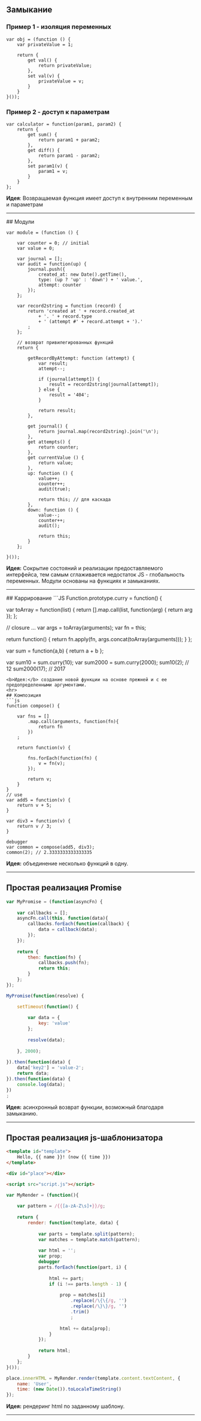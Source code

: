 ## Замыкание
### Пример 1 - изоляция переменных
```JS
var obj = (function () {
    var privateValue = 1;

    return {
        get val() {
            return privateValue;
        },
        set val(v) {
            privateValue = v;
        }
    }
}());
```
### Пример 2 - доступ к параметрам
```JS
var calculator = function(param1, param2) {
    return {
        get sum() {
            return param1 + param2;
        },
        get diff() {
            return param1 - param2;
        },
        set param1(v) {
            param1 = v;
        }
    }
};
```
<b>Идея</b>: 
Возвращаемая функция имеет доступ к внутренним переменным и параметрам
<hr>
## Модули

```JS
var module = (function () {

    var counter = 0; // initial
    var value = 0;

    var journal = [];
    var audit = function(up) {
        journal.push({
            created_at: new Date().getTime(),
            type: (up ? 'up' : 'down') + ' value.',
            attempt: counter
        });
    };

    var record2string = function (record) {
        return 'created at ' + record.created_at
            + '. ' + record.type
            + ' (attempt #' + record.attempt + ').'
        ;
    };

    // возврат привилегированных функций
    return {

        getRecordByAttempt: function (attempt) {
            var result;
            attempt--;

            if (journal[attempt]) {
                result = record2string(journal[attempt]);
            } else {
                result = '404';
            }

            return result;
        },

        get journal() {
            return journal.map(record2string).join('\n');
        },
        get attempts() {
            return counter;
        },
        get currentValue () {
            return value;
        },
        up: function () {
            value++;
            counter++;
            audit(true);
            
            return this; // для каскада
        },
        down: function () {
            value--;
            counter++;
            audit();

            return this;
        }
    };

}());
```
<b>Идея:</b>
Сокрытие состояний и реализации предоставляемого интерфейса, тем самым сглаживается недостаток JS - глобальность переменных.
Модули основаны на функциях и замыканиях.
<hr>
## Каррирование
```JS
Function.prototype.curry = function() {
  
  var toArray = function(list) {
	  return [].map.call(list, function(arg) { return arg });
  };
  
  // closure ...
  var args = toArray(arguments);
  var fn = this;
  
  return function() {
    return fn.apply(fn, args.concat(toArray(arguments)));
  }
};

var sum = function(a,b) { 
	return a + b 
};

var sum10 = sum.curry(10);
var sum2000 = sum.curry(2000);
sum10(2); // 12
sum2000(17); // 2017
```
<b>Идея:</b> создание новой функции на основе прежней и с ее предопределенными аргументами.
<hr>
## Композиция
```js
function compose() {
	
	var fns = []
		.map.call(arguments, function(fn){ 
			return fn 
		})
	;
	
	return function(v) {
		
		fns.forEach(function(fn) {
			v = fn(v);
		});
		
		return v;
	}
}
// use
var add5 = function(v) {
	return v + 5;
}

var div3 = function(v) {
	return v / 3;
}

debugger
var common = compose(add5, div3);
common(2); // 2.3333333333333335
```
<b>Идея:</b> объединение несколько функций в одну.
<hr>

## Простая реализация Promise
```js
var MyPromise = (function(asyncFn) {
	
	var callbacks = [];
	asyncFn.call(this, function(data){
		callbacks.forEach(function(callback) {
			data = callback(data);
		});
	});
	
	return {
		then: function(fn) {		
			callbacks.push(fn);			
			return this;
		}
	};
});

MyPromise(function(resolve) {

	setTimeout(function() {
		
		var data = { 
			key: 'value'
		};
		
		resolve(data);
		
	}, 2000);
	
}).then(function(data) {
	data['key2'] = 'value-2';
	return data;
}).then(function(data) {
	console.log(data);
})
;
```
<b>Идея:</b> асинхронный возврат функции, возможный благодаря замыканию.
<hr>

## Простая реализация js-шаблонизатора
```HTML
<template id="template">
	Hello, {{ name }}! (now {{ time }})
</template>

<div id="place"></div>

<script src="script.js"></script>
```

```js
var MyRender = (function(){
	
	var pattern = /{{[a-zA-Z\s]+}}/g;
	
	return {
		render: function(template, data) {
		
			var parts = template.split(pattern);	
			var matches = template.match(pattern);
			
			var html = '';
			var prop;
			debugger
			parts.forEach(function(part, i) {
				
				html += part;
				if (i !== parts.length - 1) {
									
					prop = matches[i]
						.replace(/\{\{/g, '')
						.replace(/\}\}/g, '')
						.trim()
						;
						
					html += data[prop];
				}
			});
			
			return html;
		}
	};
}());

place.innerHTML = MyRender.render(template.content.textContent, {
	name: 'User',
	time: (new Date()).toLocaleTimeString()
});
```
<b>Идея:</b> рендеринг html по заданному шаблону.
<hr>
